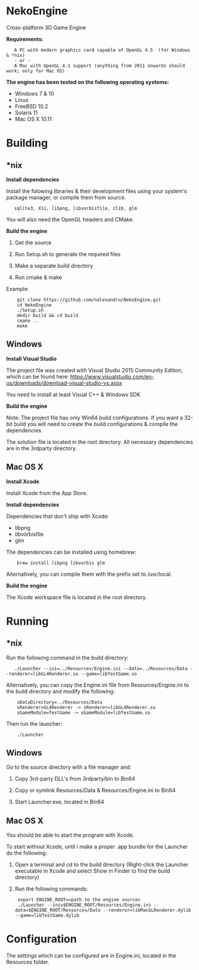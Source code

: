 NekoEngine
============

Cross-platform 3D Game Engine

**Requirements:**

       A PC with modern graphics card capable of OpenGL 4.5  (for Windows & *nix)
       - or -
       A Mac with OpenGL 4.1 support (anything from 2011 onwards should work; only for Mac OS)

**The engine has been tested on the following operating systems:**

* Windows 7 & 10
* Linux
* FreeBSD 10.2
* Solaris 11
* Mac OS X 10.11

Building
===============================

*nix
--------------------------

**Install dependencies**

Install the folowing libraries & their development files using your system's package manager, or compile them from source.

       sqlite3, X11, libpng, libvorbisfile, zlib, glm

You will also need the OpenGL headers and CMake.

**Build the engine**

1) Get the source

2) Run Setup.sh to generate the required files

2) Make a separate build directory

3) Run cmake & make

Example:

        git clone https://github.com/nalexandru/NekoEngine.git
        cd NekoEngine
        ./Setup.sh
        mkdir build && cd build
        cmake ..
        make


Windows
------------------------

**Install Visual Studio**

  The project file was created with Visual Studio 2015 Community Edition, which can be found here:
  https://www.visualstudio.com/en-us/downloads/download-visual-studio-vs.aspx
  
  You need to install at least Visual C++ & Windows SDK

**Build the engine**

  Note: The project file has only Win64 build configurations. If you want a 32-bit build you will need to create the build configurations & compile the dependencies.

  The solution file is located in the root directory. All necessary dependencies are in the 3rdparty directory.

Mac OS X
--------------------------

**Install Xcode**

  Install Xcode from the App Store.

**Install dependencies**

  Dependencies that don't ship with Xcode:
  
  * libpng
  * libvorbisfile
  * glm

  The dependencies can be installed using homebrew:
  
        brew install libpng libvorbis glm

  Alternatively, you can compile them with the prefix set to /usr/local.

**Build the engine**

  The Xcode workspace file is located in the root directory.

Running
===============================

*nix
--------------------------

Run the following command in the build directory:

       ./Launcher --ini=../Resources/Engine.ini --data=../Resources/Data --renderer=libGL4Renderer.so --game=libTestGame.so

Alternatively, you can copy the Engine.ini file from Resources/Engine.ini to the build directory and modify the following:

        sDataDirectory=../Resources/Data
        sRenderer=GL4Renderer -> sRenderer=libGL4Renderer.so
        sGameModule=TestGame -> sGameModule=libTestGame.so

Then run the launcher:

        ./Launcher

Windows
--------------------------

Go to the source directory with a file manager and:

1) Copy 3rd-party DLL's from 3rdparty/bin to Bin64

2) Copy or symlink Resources/Data & Resources/Engine.ini to Bin64

3) Start Launcher.exe, located in Bin64


Mac OS X
--------------------------

You should be able to start the program with Xcode.

To start without Xcode, until i make a proper .app bundle for the Launcher do the following:

1) Open a terminal and cd to the build directory (Right-click the Launcher executable in Xcode and select Show in Finder to find the build directory)

2) Run the following commands:

        export ENGINE_ROOT=<path to the engine source>
        ./Launcher --ini=$ENGINE_ROOT/Resources/Engine.ini --data=$ENGINE_ROOT/Resources/Data --renderer=libMacGLRenderer.dylib --game=libTestGame.dylib

Configuration
===============================

The settings which can be configured are in Engine.ini, located in the Resources folder.
